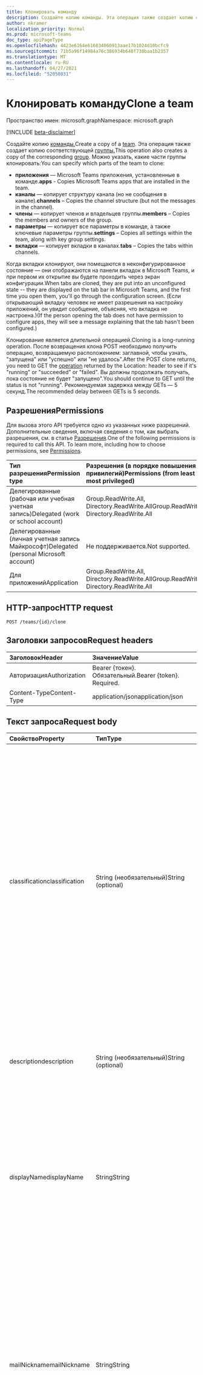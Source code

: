```yaml
---
title: Клонировать команду
description: Создайте копию команды. Эта операция также создает копию соответствующей группы.
author: nkramer
localization_priority: Normal
ms.prod: microsoft-teams
doc_type: apiPageType
ms.openlocfilehash: 4423e6164e616034060913aae17b1024d10bcfc9
ms.sourcegitcommit: 71b5a96f14984a76c386934b648f730baa1b2357
ms.translationtype: MT
ms.contentlocale: ru-RU
ms.lasthandoff: 04/27/2021
ms.locfileid: "52050831"
---
```

# <a name="clone-a-team"></a><span data-ttu-id="68ee1-104">Клонировать команду</span><span class="sxs-lookup"><span data-stu-id="68ee1-104">Clone a team</span></span>

<span data-ttu-id="68ee1-105">Пространство имен: microsoft.graph</span><span class="sxs-lookup"><span data-stu-id="68ee1-105">Namespace: microsoft.graph</span></span>

[!INCLUDE [beta-disclaimer](../../includes/beta-disclaimer.md)]

<span data-ttu-id="68ee1-106">Создайте копию [команды.](../resources/team.md)</span><span class="sxs-lookup"><span data-stu-id="68ee1-106">Create a copy of a [team](../resources/team.md).</span></span> <span data-ttu-id="68ee1-107">Эта операция также создает копию соответствующей [группы.](../resources/group.md)</span><span class="sxs-lookup"><span data-stu-id="68ee1-107">This operation also creates a copy of the corresponding [group](../resources/group.md).</span></span>
<span data-ttu-id="68ee1-108">Можно указать, какие части группы клонировать:</span><span class="sxs-lookup"><span data-stu-id="68ee1-108">You can specify which parts of the team to clone:</span></span>

- <span data-ttu-id="68ee1-109">**приложения** — Microsoft Teams приложения, установленные в команде.</span><span class="sxs-lookup"><span data-stu-id="68ee1-109">**apps** - Copies Microsoft Teams apps that are installed in the team.</span></span> 
- <span data-ttu-id="68ee1-110">**каналы** — копирует структуру канала (но не сообщения в канале).</span><span class="sxs-lookup"><span data-stu-id="68ee1-110">**channels** – Copies the channel structure (but not the messages in the channel).</span></span>
- <span data-ttu-id="68ee1-111">**члены** — копирует членов и владельцев группы.</span><span class="sxs-lookup"><span data-stu-id="68ee1-111">**members** – Copies the members and owners of the group.</span></span>
- <span data-ttu-id="68ee1-112">**параметры** — копирует все параметры в команде, а также ключевые параметры группы.</span><span class="sxs-lookup"><span data-stu-id="68ee1-112">**settings** – Copies all settings within the team, along with key group settings.</span></span>
- <span data-ttu-id="68ee1-113">**вкладки** — копирует вкладки в каналах.</span><span class="sxs-lookup"><span data-stu-id="68ee1-113">**tabs** – Copies the tabs within channels.</span></span>

<span data-ttu-id="68ee1-114">Когда вкладки клонируют, они помещаются в неконфигурированное состояние — они отображаются на панели вкладок в Microsoft Teams, и при первом их открытие вы будете проходить через экран конфигурации.</span><span class="sxs-lookup"><span data-stu-id="68ee1-114">When tabs are cloned, they are put into an unconfigured state -- they are displayed on the tab bar in Microsoft Teams, and the first time you open them, you'll go through the configuration screen.</span></span> <span data-ttu-id="68ee1-115">(Если открывающий вкладку человек не имеет разрешения на настройку приложений, он увидит сообщение, объясняя, что вкладка не настроена.)</span><span class="sxs-lookup"><span data-stu-id="68ee1-115">(If the person opening the tab does not have permission to configure apps, they will see a message explaining that the tab hasn't been configured.)</span></span>

<span data-ttu-id="68ee1-116">Клонирование является длительной операцией.</span><span class="sxs-lookup"><span data-stu-id="68ee1-116">Cloning is a long-running operation.</span></span>
<span data-ttu-id="68ee1-117">После возвращения клона POST необходимо получить [](../resources/teamsasyncoperation.md) операцию, возвращаемую расположением: заглавной, чтобы узнать, "запущена" или "успешно" или "не удалось".</span><span class="sxs-lookup"><span data-stu-id="68ee1-117">After the POST clone returns, you need to GET the [operation](../resources/teamsasyncoperation.md) returned by the Location: header to see if it's "running" or "succeeded" or "failed".</span></span> <span data-ttu-id="68ee1-118">Вы должны продолжать получать, пока состояние не будет "запущено".</span><span class="sxs-lookup"><span data-stu-id="68ee1-118">You should continue to GET until the status is not "running".</span></span> <span data-ttu-id="68ee1-119">Рекомендуемая задержка между GETs — 5 секунд.</span><span class="sxs-lookup"><span data-stu-id="68ee1-119">The recommended delay between GETs is 5 seconds.</span></span>

## <a name="permissions"></a><span data-ttu-id="68ee1-120">Разрешения</span><span class="sxs-lookup"><span data-stu-id="68ee1-120">Permissions</span></span>

<span data-ttu-id="68ee1-p105">Для вызова этого API требуется одно из указанных ниже разрешений. Дополнительные сведения, включая сведения о том, как выбрать разрешения, см. в статье [Разрешения](/graph/permissions-reference).</span><span class="sxs-lookup"><span data-stu-id="68ee1-p105">One of the following permissions is required to call this API. To learn more, including how to choose permissions, see [Permissions](/graph/permissions-reference).</span></span>

|<span data-ttu-id="68ee1-123">Тип разрешения</span><span class="sxs-lookup"><span data-stu-id="68ee1-123">Permission type</span></span>      | <span data-ttu-id="68ee1-124">Разрешения (в порядке повышения привилегий)</span><span class="sxs-lookup"><span data-stu-id="68ee1-124">Permissions (from least to most privileged)</span></span>              |
|:--------------------|:---------------------------------------------------------|
|<span data-ttu-id="68ee1-125">Делегированные (рабочая или учебная учетная запись)</span><span class="sxs-lookup"><span data-stu-id="68ee1-125">Delegated (work or school account)</span></span>     | <span data-ttu-id="68ee1-126">Group.ReadWrite.All, Directory.ReadWrite.All</span><span class="sxs-lookup"><span data-stu-id="68ee1-126">Group.ReadWrite.All, Directory.ReadWrite.All</span></span> |
|<span data-ttu-id="68ee1-127">Делегированные (личная учетная запись Майкрософт)</span><span class="sxs-lookup"><span data-stu-id="68ee1-127">Delegated (personal Microsoft account)</span></span> | <span data-ttu-id="68ee1-128">Не поддерживается.</span><span class="sxs-lookup"><span data-stu-id="68ee1-128">Not supported.</span></span>    |
|<span data-ttu-id="68ee1-129">Для приложений</span><span class="sxs-lookup"><span data-stu-id="68ee1-129">Application</span></span>                            | <span data-ttu-id="68ee1-130">Group.ReadWrite.All, Directory.ReadWrite.All</span><span class="sxs-lookup"><span data-stu-id="68ee1-130">Group.ReadWrite.All, Directory.ReadWrite.All</span></span> |

## <a name="http-request"></a><span data-ttu-id="68ee1-131">HTTP-запрос</span><span class="sxs-lookup"><span data-stu-id="68ee1-131">HTTP request</span></span>
<!-- { "blockType": "ignored" } -->
```http
POST /teams/{id}/clone
```

## <a name="request-headers"></a><span data-ttu-id="68ee1-132">Заголовки запросов</span><span class="sxs-lookup"><span data-stu-id="68ee1-132">Request headers</span></span>
| <span data-ttu-id="68ee1-133">Заголовок</span><span class="sxs-lookup"><span data-stu-id="68ee1-133">Header</span></span>       | <span data-ttu-id="68ee1-134">Значение</span><span class="sxs-lookup"><span data-stu-id="68ee1-134">Value</span></span> |
|:---------------|:--------|
| <span data-ttu-id="68ee1-135">Авторизация</span><span class="sxs-lookup"><span data-stu-id="68ee1-135">Authorization</span></span>  | <span data-ttu-id="68ee1-p106">Bearer {токен}. Обязательный.</span><span class="sxs-lookup"><span data-stu-id="68ee1-p106">Bearer {token}. Required.</span></span>  |
| <span data-ttu-id="68ee1-138">Content-Type</span><span class="sxs-lookup"><span data-stu-id="68ee1-138">Content-Type</span></span>  | <span data-ttu-id="68ee1-139">application/json</span><span class="sxs-lookup"><span data-stu-id="68ee1-139">application/json</span></span>  |

## <a name="request-body"></a><span data-ttu-id="68ee1-140">Текст запроса</span><span class="sxs-lookup"><span data-stu-id="68ee1-140">Request body</span></span>

| <span data-ttu-id="68ee1-141">Свойство</span><span class="sxs-lookup"><span data-stu-id="68ee1-141">Property</span></span>     | <span data-ttu-id="68ee1-142">Тип</span><span class="sxs-lookup"><span data-stu-id="68ee1-142">Type</span></span>   |<span data-ttu-id="68ee1-143">Описание</span><span class="sxs-lookup"><span data-stu-id="68ee1-143">Description</span></span>|
|:---------------|:--------|:----------|
|<span data-ttu-id="68ee1-144">classification</span><span class="sxs-lookup"><span data-stu-id="68ee1-144">classification</span></span>|<span data-ttu-id="68ee1-145">String (необязательный)</span><span class="sxs-lookup"><span data-stu-id="68ee1-145">String (optional)</span></span>|<span data-ttu-id="68ee1-146">Описывает классификацию для группы (например, низкое, среднее или высокое влияние бизнеса).</span><span class="sxs-lookup"><span data-stu-id="68ee1-146">Describes a classification for the group (such as low, medium or high business impact).</span></span> <span data-ttu-id="68ee1-147">Допустимые значения для этого свойства определяются путем создания значения параметра [ClassificationList](../resources/directorysetting.md) на основе [определения шаблона.](../resources/directorysettingtemplate.md)</span><span class="sxs-lookup"><span data-stu-id="68ee1-147">Valid values for this property are defined by creating a ClassificationList [setting](../resources/directorysetting.md) value, based on the [template definition](../resources/directorysettingtemplate.md).</span></span> <span data-ttu-id="68ee1-148">Если классификация не указана, классификация будет скопирована из исходной группы или группы.</span><span class="sxs-lookup"><span data-stu-id="68ee1-148">If classification is not specified, the classification will be copied from the original team/group.</span></span>|
|<span data-ttu-id="68ee1-149">description</span><span class="sxs-lookup"><span data-stu-id="68ee1-149">description</span></span>|<span data-ttu-id="68ee1-150">String (необязательный)</span><span class="sxs-lookup"><span data-stu-id="68ee1-150">String (optional)</span></span>|<span data-ttu-id="68ee1-151">Необязательное описание для группы.</span><span class="sxs-lookup"><span data-stu-id="68ee1-151">An optional description for the group.</span></span> <span data-ttu-id="68ee1-152">Если это свойство не указано, оно останется пустым.</span><span class="sxs-lookup"><span data-stu-id="68ee1-152">If this property is not specified, it will be left blank.</span></span>|
|<span data-ttu-id="68ee1-153">displayName</span><span class="sxs-lookup"><span data-stu-id="68ee1-153">displayName</span></span>|<span data-ttu-id="68ee1-154">String</span><span class="sxs-lookup"><span data-stu-id="68ee1-154">String</span></span>|<span data-ttu-id="68ee1-p109">Отображаемое имя для группы. Это свойство необходимо при создании группы. Оно не может быть удалено во время обновления. Поддерживает параметры $filter и $orderby.</span><span class="sxs-lookup"><span data-stu-id="68ee1-p109">The display name for the group. This property is required when a group is created and it cannot be cleared during updates. Supports $filter and $orderby.</span></span>|
|<span data-ttu-id="68ee1-158">mailNickname</span><span class="sxs-lookup"><span data-stu-id="68ee1-158">mailNickname</span></span>|<span data-ttu-id="68ee1-159">String</span><span class="sxs-lookup"><span data-stu-id="68ee1-159">String</span></span>|<span data-ttu-id="68ee1-160">Почтовый псевдоним для группы (уникальный в организации).</span><span class="sxs-lookup"><span data-stu-id="68ee1-160">The mail alias for the group, unique in the organization.</span></span> <span data-ttu-id="68ee1-161">Это свойство должно быть указано при создании группы.</span><span class="sxs-lookup"><span data-stu-id="68ee1-161">This property must be specified when a group is created.</span></span> <span data-ttu-id="68ee1-162">Поддерживает параметр $filter.</span><span class="sxs-lookup"><span data-stu-id="68ee1-162">Supports $filter.</span></span> <span data-ttu-id="68ee1-163">Если это свойство не указано, оно будет вычисляться из displayName.</span><span class="sxs-lookup"><span data-stu-id="68ee1-163">If this property is not specified, it will be computed from the displayName.</span></span> <span data-ttu-id="68ee1-164">Известная проблема: это свойство в настоящее время игнорируется.</span><span class="sxs-lookup"><span data-stu-id="68ee1-164">Known issue: this property is currently ignored.</span></span>|
|<span data-ttu-id="68ee1-165">partsToClone</span><span class="sxs-lookup"><span data-stu-id="68ee1-165">partsToClone</span></span>| [<span data-ttu-id="68ee1-166">clonableTeamParts</span><span class="sxs-lookup"><span data-stu-id="68ee1-166">clonableTeamParts</span></span>](../resources/clonableteamparts.md) |<span data-ttu-id="68ee1-167">Разделенный запятой список частей для клонирования.</span><span class="sxs-lookup"><span data-stu-id="68ee1-167">A comma-separated list of the parts to clone.</span></span> <span data-ttu-id="68ee1-168">Юридическими частями являются "приложения, вкладки, параметры, каналы, члены".</span><span class="sxs-lookup"><span data-stu-id="68ee1-168">Legal parts are "apps, tabs, settings, channels, members".</span></span>|
|<span data-ttu-id="68ee1-169">visibility</span><span class="sxs-lookup"><span data-stu-id="68ee1-169">visibility</span></span>|<span data-ttu-id="68ee1-170">[teamVisibilityType](../resources/teamvisibilitytype.md) (необязательный)</span><span class="sxs-lookup"><span data-stu-id="68ee1-170">[teamVisibilityType](../resources/teamvisibilitytype.md) (optional)</span></span>| <span data-ttu-id="68ee1-171">Указывает видимость группы.</span><span class="sxs-lookup"><span data-stu-id="68ee1-171">Specifies the visibility of the group.</span></span> <span data-ttu-id="68ee1-172">Возможные значения: **Private**, **Public**.</span><span class="sxs-lookup"><span data-stu-id="68ee1-172">Possible values are: **Private**, **Public**.</span></span> <span data-ttu-id="68ee1-173">Если видимость не указана, видимость будет скопирована из исходной группы или группы.</span><span class="sxs-lookup"><span data-stu-id="68ee1-173">If visibility is not specified, the visibility will be copied from the original team/group.</span></span> <span data-ttu-id="68ee1-174">Если клонированная группа является командой **educationClass,** параметр видимости игнорируется, а видимость новой группы будет задана в hiddenMembership.</span><span class="sxs-lookup"><span data-stu-id="68ee1-174">If the team being cloned is an **educationClass** team, the visibility parameter is ignored, and the new group's visibility will be set to HiddenMembership.</span></span>|

## <a name="response"></a><span data-ttu-id="68ee1-175">Отклик</span><span class="sxs-lookup"><span data-stu-id="68ee1-175">Response</span></span>

<span data-ttu-id="68ee1-176">В случае успешного использования этот метод возвращает код ответа с заготвом `202 Accepted` Location: header, указывав на [ресурс](../resources/teamsasyncoperation.md) операции.</span><span class="sxs-lookup"><span data-stu-id="68ee1-176">If successful, this method will return a `202 Accepted` response code with a Location: header pointing to the [operation](../resources/teamsasyncoperation.md) resource.</span></span>
<span data-ttu-id="68ee1-177">По завершению операции ресурс операции покажет вам id созданной команды.</span><span class="sxs-lookup"><span data-stu-id="68ee1-177">When the operation is complete, the operation resource will tell you the id of the created team.</span></span>

## <a name="example"></a><span data-ttu-id="68ee1-178">Пример</span><span class="sxs-lookup"><span data-stu-id="68ee1-178">Example</span></span>
#### <a name="request"></a><span data-ttu-id="68ee1-179">Запрос</span><span class="sxs-lookup"><span data-stu-id="68ee1-179">Request</span></span>
<span data-ttu-id="68ee1-180">Ниже приведен пример запроса.</span><span class="sxs-lookup"><span data-stu-id="68ee1-180">The following is an example of the request.</span></span>

# <a name="http"></a>[<span data-ttu-id="68ee1-181">HTTP</span><span class="sxs-lookup"><span data-stu-id="68ee1-181">HTTP</span></span>](#tab/http)
<!-- {
  "blockType": "request",
  "name": "clone_team"
}-->
```http
POST /teams/{id}/clone
Content-Type: application/json

{  
     "displayName": "Library Assist",
     "description": "Self help community for library",
     "mailNickname": "libassist",
     "partsToClone": "apps,tabs,settings,channels,members",
     "visibility": "public"
}
```
# <a name="c"></a>[<span data-ttu-id="68ee1-182">C#</span><span class="sxs-lookup"><span data-stu-id="68ee1-182">C#</span></span>](#tab/csharp)
[!INCLUDE [sample-code](../includes/snippets/csharp/clone-team-csharp-snippets.md)]
[!INCLUDE [sdk-documentation](../includes/snippets/snippets-sdk-documentation-link.md)]

# <a name="javascript"></a>[<span data-ttu-id="68ee1-183">JavaScript</span><span class="sxs-lookup"><span data-stu-id="68ee1-183">JavaScript</span></span>](#tab/javascript)
[!INCLUDE [sample-code](../includes/snippets/javascript/clone-team-javascript-snippets.md)]
[!INCLUDE [sdk-documentation](../includes/snippets/snippets-sdk-documentation-link.md)]

# <a name="objective-c"></a>[<span data-ttu-id="68ee1-184">Objective-C</span><span class="sxs-lookup"><span data-stu-id="68ee1-184">Objective-C</span></span>](#tab/objc)
[!INCLUDE [sample-code](../includes/snippets/objc/clone-team-objc-snippets.md)]
[!INCLUDE [sdk-documentation](../includes/snippets/snippets-sdk-documentation-link.md)]

# <a name="java"></a>[<span data-ttu-id="68ee1-185">Java</span><span class="sxs-lookup"><span data-stu-id="68ee1-185">Java</span></span>](#tab/java)
[!INCLUDE [sample-code](../includes/snippets/java/clone-team-java-snippets.md)]
[!INCLUDE [sdk-documentation](../includes/snippets/snippets-sdk-documentation-link.md)]

---


#### <a name="response"></a><span data-ttu-id="68ee1-186">Отклик</span><span class="sxs-lookup"><span data-stu-id="68ee1-186">Response</span></span>
<span data-ttu-id="68ee1-187">Ниже приведен пример ответа.</span><span class="sxs-lookup"><span data-stu-id="68ee1-187">The following is an example of the response.</span></span> <span data-ttu-id="68ee1-188">Примечание. Объект отклика, показанный здесь, может быть сокращен для удобочитаемости.</span><span class="sxs-lookup"><span data-stu-id="68ee1-188">Note: The response object shown here might be shortened for readability.</span></span>
<!-- {
  "blockType": "response",
  "truncated": true,
  "@odata.type": "microsoft.graph.team"
} -->
```http
HTTP/1.1 202 Accepted
Location: /teams({id})/operations({opId})
Content-Type: text/plain
Content-Length: 0
```

<!-- uuid: 8fcb5dbc-d5aa-4681-8e31-b001d5168d79
2015-10-25 14:57:30 UTC -->
<!--
{
  "type": "#page.annotation",
  "description": "Create Team",
  "keywords": "",
  "section": "documentation",
  "tocPath": "",
  "suppressions": []
}
-->


